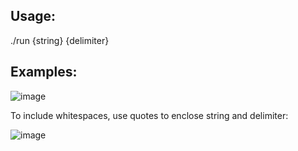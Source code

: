 Usage:
-------
./run {string} {delimiter}


Examples:
--------

![image](https://github.com/user-attachments/assets/26283ed7-6710-402c-9e01-400e922901f9)


To include whitespaces, use quotes to enclose string and delimiter:

![image](https://github.com/user-attachments/assets/0a84bc02-d69b-4086-bb43-78bf1392ebd4)




